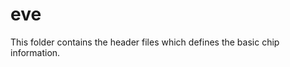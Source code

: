 # eve
This folder contains the header files which defines the basic chip information. 


 

       
